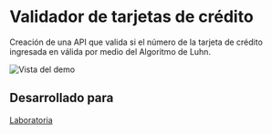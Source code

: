 # Validador de tarjetas de crédito
Creación de una API que valida si el número de la tarjeta de crédito ingresada en válida por medio del Algoritmo de Luhn.

![Vista del demo](http://drive.google.com/uc?export=view&id=1-kAJKRKobbanWX4_fVLQ-_ilrjFC5NFs)

## Desarrollado para 
[Laboratoria](http://laboratoria.la)

